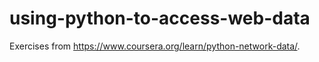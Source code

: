 # using-python-to-access-web-data
Exercises from https://www.coursera.org/learn/python-network-data/.
